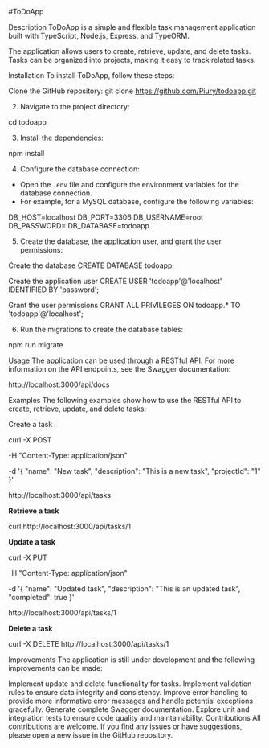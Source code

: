 #ToDoApp

Description
ToDoApp is a simple and flexible task management application built with TypeScript, Node.js, Express, and TypeORM.

The application allows users to create, retrieve, update, and delete tasks. Tasks can be organized into projects, making it easy to track related tasks.

Installation
To install ToDoApp, follow these steps:

Clone the GitHub repository:
git clone https://github.com/Piury/todoapp.git


2. Navigate to the project directory:

cd todoapp


3. Install the dependencies:

npm install


4. Configure the database connection:

* Open the `.env` file and configure the environment variables for the database connection.
* For example, for a MySQL database, configure the following variables:

DB_HOST=localhost
DB_PORT=3306
DB_USERNAME=root
DB_PASSWORD=
DB_DATABASE=todoapp


5. Create the database, the application user, and grant the user permissions:

Create the database
CREATE DATABASE todoapp;

Create the application user
CREATE USER 'todoapp'@'localhost' IDENTIFIED BY 'password';

Grant the user permissions
GRANT ALL PRIVILEGES ON todoapp.* TO 'todoapp'@'localhost';


6. Run the migrations to create the database tables:

npm run migrate

Usage
The application can be used through a RESTful API. For more information on the API endpoints, see the Swagger documentation:

http://localhost:3000/api/docs

Examples
The following examples show how to use the RESTful API to create, retrieve, update, and delete tasks:

Create a task

curl -X POST 

-H "Content-Type: application/json" 

-d '{
"name": "New task",
"description": "This is a new task",
"projectId": "1"
}' 

http://localhost:3000/api/tasks


**Retrieve a task**

curl http://localhost:3000/api/tasks/1


**Update a task**

curl -X PUT 

-H "Content-Type: application/json" 

-d '{
"name": "Updated task",
"description": "This is an updated task",
"completed": true
}' 

http://localhost:3000/api/tasks/1


**Delete a task**

curl -X DELETE http://localhost:3000/api/tasks/1

Improvements
The application is still under development and the following improvements can be made:

Implement update and delete functionality for tasks.
Implement validation rules to ensure data integrity and consistency.
Improve error handling to provide more informative error messages and handle potential exceptions gracefully.
Generate complete Swagger documentation.
Explore unit and integration tests to ensure code quality and maintainability.
Contributions
All contributions are welcome. If you find any issues or have suggestions, please open a new issue in the GitHub repository.